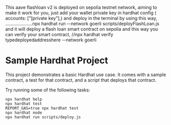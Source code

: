 This aave flashloan v2 is deployed on sepolia testnet network, 
aiming to make it work for you, just add your wallet private key in   hardhat config  (  accounts: ["[private key"],)
and deploy in the terminal by using this way, .....................npx hardhat run --network goerli scripts/deployFlashLoan.js
and it will deploy a flash loan smart contract on sepolia
and this way you can verify your smart contract, //npx hardhat verify typedeployedaddresshere --network goerli    




# Sample Hardhat Project

This project demonstrates a basic Hardhat use case. It comes with a sample contract, a test for that contract, and a script that deploys that contract.

Try running some of the following tasks:

```shell
npx hardhat help
npx hardhat test
REPORT_GAS=true npx hardhat test
npx hardhat node
npx hardhat run scripts/deploy.js
```
